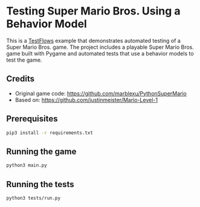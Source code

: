 # Testing Super Mario Bros. Using a Behavior Model 

This is a [TestFlows](https://testflows.com) example that demonstrates automated testing of a Super Mario Bros. game. The project includes a playable Super Mario Bros. game built with Pygame and automated tests that use a behavior models to test the game.

## Credits

* Original game code: https://github.com/marblexu/PythonSuperMario
* Based on: https://github.com/justinmeister/Mario-Level-1

## Prerequisites

```bash
pip3 install -r requirements.txt
```

## Running the game

```bash
python3 main.py
```

## Running the tests

```bash
python3 tests/run.py
```
